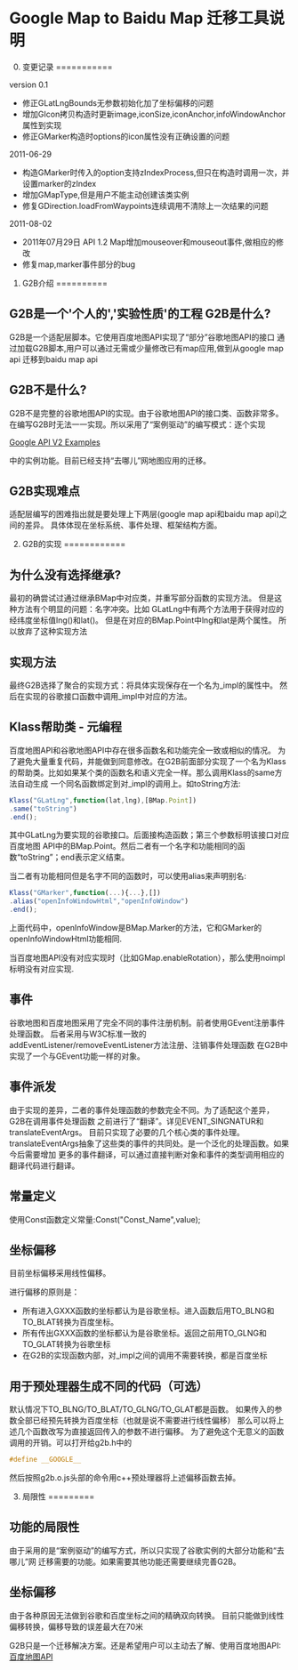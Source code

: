 Google Map to Baidu Map 迁移工具说明
====================================

0) 变更记录
===========

version 0.1

- 修正GLatLngBounds无参数初始化加了坐标偏移的问题
- 增加GIcon拷贝构造时更新image,iconSize,iconAnchor,infoWindowAnchor属性到实现
- 修正GMarker构造时options的icon属性没有正确设置的问题
	
2011-06-29

- 构造GMarker时传入的option支持zIndexProcess,但只在构造时调用一次，并设置marker的zIndex
- 增加GMapType,但是用户不能主动创建该类实例
- 修复GDirection.loadFromWaypoints连续调用不清除上一次结果的问题
	
2011-08-02

- 2011年07月29日 API 1.2 Map增加mouseover和mouseout事件,做相应的修改
- 修复map,marker事件部分的bug

1) G2B介绍
==========

G2B是一个'个人的','实验性质'的工程
G2B是什么?
----------

G2B是一个适配层脚本。它使用百度地图API实现了“部分”谷歌地图API的接口
通过加载G2B脚本,用户可以通过无需或少量修改已有map应用,做到从google map api
迁移到baidu map api

G2B不是什么?
------------

G2B不是完整的谷歌地图API的实现。由于谷歌地图API的接口类、函数非常多。
在编写G2B时无法一一实现。所以采用了“案例驱动”的编写模式：逐个实现

[Google API V2 Examples](http://code.google.com/apis/maps/documentation/javascript/v2/examples/index.html)

中的实例功能。目前已经支持“去哪儿”网地图应用的迁移。

G2B实现难点
-----------

适配层编写的困难指出就是要处理上下两层(google map api和baidu map api)之间的差异。
具体体现在坐标系统、事件处理、框架结构方面。

2) G2B的实现
============

为什么没有选择继承?
-------------------

最初的确尝试过通过继承BMap中对应类，并重写部分函数的实现方法。
但是这种方法有个明显的问题：名字冲突。比如
GLatLng中有两个方法用于获得对应的经纬度坐标值lng()和lat()。
但是在对应的BMap.Point中lng和lat是两个属性。
所以放弃了这种实现方法
	
实现方法
--------

最终G2B选择了聚合的实现方式：将具体实现保存在一个名为_impl的属性中。
然后在实现的谷歌接口函数中调用_impl中对应的方法。
	
Klass帮助类 - 元编程
--------------------

百度地图API和谷歌地图API中存在很多函数名和功能完全一致或相似的情况。
为了避免大量重复代码，并能做到同意修改。在G2B前面部分实现了一个名为Klass
的帮助类。比如如果某个类的函数名和语义完全一样。那么调用Klass的same方法自动生成
一个同名函数绑定到对_impl的调用上。如toString方法:
		
```javascript
Klass("GLatLng",function(lat,lng),[BMap.Point])
.same("toString")
.end();
```
			
其中GLatLng为要实现的谷歌接口。后面接构造函数；第三个参数标明该接口对应百度地图
API中的BMap.Point。然后二者有一个名字和功能相同的函数“toString”；end表示定义结束。

当二者有功能相同但是名字不同的函数时，可以使用alias来声明别名:
		
```javascript
Klass("GMarker",function(...){...},[])
.alias("openInfoWindowHtml","openInfoWindow")
.end();
```
		
上面代码中，openInfoWindow是BMap.Marker的方法，它和GMarker的openInfoWindowHtml功能相同.

当百度地图API没有对应实现时（比如GMap.enableRotation），那么使用noimpl标明没有对应实现.
		
事件
----

谷歌地图和百度地图采用了完全不同的事件注册机制。前者使用GEvent注册事件处理函数。
后者采用与W3C标准一致的addEventListener/removeEventListener方法注册、注销事件处理函数
在G2B中实现了一个与GEvent功能一样的对象。
	
事件派发
--------

由于实现的差异，二者的事件处理函数的参数完全不同。为了适配这个差异，G2B在调用事件处理函数
之前进行了“翻译”。详见EVENT_SINGNATUR和translateEventArgs。
目前只实现了必要的几个核心类的事件处理。
translateEventArgs抽象了这些类的事件的共同处。是一个泛化的处理函数。如果今后需要增加
更多的事件翻译，可以通过直接判断对象和事件的类型调用相应的翻译代码进行翻译。
		
常量定义
--------

使用Const函数定义常量:Const("Const_Name",value);
		
坐标偏移
--------
目前坐标偏移采用线性偏移。

进行偏移的原则是：

* 所有进入GXXX函数的坐标都认为是谷歌坐标。进入函数后用TO_BLNG和TO_BLAT转换为百度坐标。
* 所有传出GXXX函数的坐标都认为是谷歌坐标。返回之前用TO_GLNG和TO_GLAT转换为谷歌坐标
* 在G2B的实现函数内部，对_impl之间的调用不需要转换，都是百度坐标

用于预处理器生成不同的代码（可选）
---------------------------------

默认情况下TO\_BLNG/TO\_BLAT/TO\_GLNG/TO\_GLAT都是函数。
如果传入的参数全部已经预先转换为百度坐标（也就是说不需要进行线性偏移）
那么可以将上述几个函数改写为直接返回传入的参数不进行偏移。
为了避免这个无意义的函数调用的开销。可以打开给g2b.h中的

```c
#define __GOOGLE__
```
然后按照g2b.o.js头部的命令用c++预处理器将上述偏移函数去掉。
		
3) 局限性
=========

功能的局限性
------------

由于采用的是“案例驱动”的编写方式，所以只实现了谷歌实例的大部分功能和“去哪儿”网
迁移需要的功能。如果需要其他功能还需要继续完善G2B。
		
坐标偏移
--------

由于各种原因无法做到谷歌和百度坐标之间的精确双向转换。
目前只能做到线性偏移转换，偏移导致的误差最大在70米

G2B只是一个迁移解决方案。还是希望用户可以主动去了解、使用百度地图API:
[百度地图API](http://dev.baidu.com/wiki/static/index.htm)
